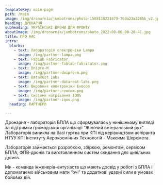 ```yaml
---
templateKey: main-page
path: /main
image: /img/dronarnia/jumbotrons/photo-1508138221679-760a23a2285b_v2.jpg
heading: ДРОНАРНЯ
subheading: УКРАЇНСЬКІ ДРОНИ ДЛЯ ФРОНТУ
aboutImage: /img/dronarnia/jumbotrons/photo_2022-08-06_00-28-41.jpg
title: ПРО НАС
intro:
  blurbs:
    - text: Лабораторія електроніки Lampa
      image: /img/partner-lampa.png
    - text: FabLab Fabricator
      image: /img/partner-fablab-fabricator.png
    - text: Dnipro-M
      image: /img/partner-dnipro-m.png
    - text: DataRoot Labs
      image: /img/partner-dataroot-labs.png
    - text: Виробник електроніки Evocom  
      image: /img/partner-evocom.png
    - text: Системи нагрівання IQOS  
      image: /img/partner-iqos.png
  heading: ПАРТНЕРИ

---
```


<!-- <p><img src="/img/dronarnia/logo/dronarnia_logo_ua.svg" alt="Dronarnia Logo" width="200"/></p> -->

Дронарня - лабораторія БПЛА що сформувалась у нинішньому вигляді за підтримки громадської організації “Жіночий ветеранський рух” Лабораторія виникла на базі гуртка при КПІ під керівництвом аспіранта НТУУ КПІ Інституту Аерокосмічних Технологій - Максима Шеремета.

Лабораторія займається розробкою, збіркою, ремонтом, сервісом БПЛА, ФПВ-дронів та виготовленням систем скидання для цивільних дронів.

Ми - команда інженерів-ентузіаств що мають досвід у роботі з БПЛА і допомагаємо військовим мати “очі” та додаткові ударні сили в умовах бойових дій.
